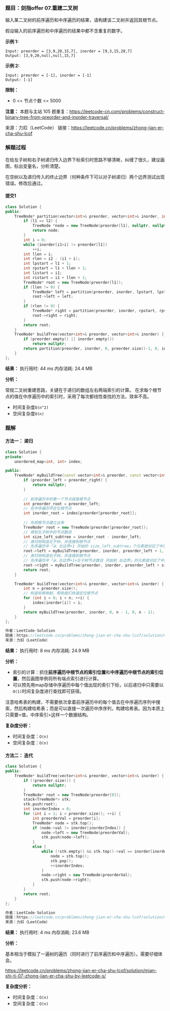 ### 题目：剑指offer 07.重建二叉树 
输入某二叉树的前序遍历和中序遍历的结果，请构建该二叉树并返回其根节点。

假设输入的前序遍历和中序遍历的结果中都不含重复的数字。

**示例 1:**
```
Input: preorder = [3,9,20,15,7], inorder = [9,3,15,20,7]
Output: [3,9,20,null,null,15,7]
```
**示例 2:**
```
Input: preorder = [-1], inorder = [-1]
Output: [-1]
```

**限制：**
- 0 <= 节点个数 <= 5000

**注意：** 本题与主站 105 题重复：https://leetcode-cn.com/problems/construct-binary-tree-from-preorder-and-inorder-traversal/

来源：力扣（LeetCode）
链接：https://leetcode.cn/problems/zhong-jian-er-cha-shu-lcof


### 解题过程

在给左子树和右子树递归传入边界下标索引时思路不够清晰，纠缠了很久，建议画图，标出变量名，分析清楚。

在空树以及递归传入的终止边界（何种条件下可以对子树递归）两个边界测试出现错误。修改后通过。

#### 提交1
```C++
class Solution {
public:
    TreeNode* partition(vector<int>& preorder, vector<int>& inorder, int l1, int l2, int i1, int i2) {
        if (l1 == l2) { 
            TreeNode *node = new TreeNode(preorder[l1], nullptr, nullptr);
            return node;
        }    
        int i = 0;
        while (inorder[i1+i] != preorder[l1])
            ++i;
        int llen = i;
        int rlen = i2 - (i1 + i);
        int lpstart = l1 + 1;
        int rpstart = l1 + llen + 1;
        int listart = i1;
        int ristart = i1 + llen + 1;
        TreeNode* root = new TreeNode(preorder[l1]);
        if (llen != 0) {
            TreeNode* left = partition(preorder, inorder, lpstart, lpstart + llen - 1, listart, listart + llen - 1);
            root->left = left;
        }
        if (rlen != 0) {
            TreeNode* right = partition(preorder, inorder, rpstart, rpstart + rlen - 1, ristart, ristart + rlen - 1);
            root->right = right;
        }
        return root;
    }
    TreeNode* buildTree(vector<int>& preorder, vector<int>& inorder) {
        if (preorder.empty() || inorder.empty())
            return nullptr;
        return partition(preorder, inorder, 0, preorder.size()-1, 0, inorder.size()-1);
    }
};
```
**结果：** 执行用时: 44 ms         内存消耗: 24.4 MB

**分析：**

常规二叉树重建思路，关键在于递归的数组左右两端索引的计算。
在求每个根节点的值在中序遍历中的索引时，采用了每次都线性查找的方法，效率不高。
- 时间复杂度`O(n^2)`
- 空间复杂度`O(n)`

### 题解

#### 方法一： 递归
```C++
class Solution {
private:
    unordered_map<int, int> index;

public:
    TreeNode* myBuildTree(const vector<int>& preorder, const vector<int>& inorder, int preorder_left, int preorder_right, int inorder_left, int inorder_right) {
        if (preorder_left > preorder_right) {
            return nullptr;
        }
        
        // 前序遍历中的第一个节点就是根节点
        int preorder_root = preorder_left;
        // 在中序遍历中定位根节点
        int inorder_root = index[preorder[preorder_root]];
        
        // 先把根节点建立出来
        TreeNode* root = new TreeNode(preorder[preorder_root]);
        // 得到左子树中的节点数目
        int size_left_subtree = inorder_root - inorder_left;
        // 递归地构造左子树，并连接到根节点
        // 先序遍历中「从 左边界+1 开始的 size_left_subtree」个元素就对应了中序遍历中「从 左边界 开始到 根节点定位-1」的元素
        root->left = myBuildTree(preorder, inorder, preorder_left + 1, preorder_left + size_left_subtree, inorder_left, inorder_root - 1);
        // 递归地构造右子树，并连接到根节点
        // 先序遍历中「从 左边界+1+左子树节点数目 开始到 右边界」的元素就对应了中序遍历中「从 根节点定位+1 到 右边界」的元素
        root->right = myBuildTree(preorder, inorder, preorder_left + size_left_subtree + 1, preorder_right, inorder_root + 1, inorder_right);
        return root;
    }

    TreeNode* buildTree(vector<int>& preorder, vector<int>& inorder) {
        int n = preorder.size();
        // 构造哈希映射，帮助我们快速定位根节点
        for (int i = 0; i < n; ++i) {
            index[inorder[i]] = i;
        }
        return myBuildTree(preorder, inorder, 0, n - 1, 0, n - 1);
    }
};

作者：LeetCode-Solution
链接：https://leetcode.cn/problems/zhong-jian-er-cha-shu-lcof/solution/mian-shi-ti-07-zhong-jian-er-cha-shu-by-leetcode-s/
来源：力扣（LeetCode）
```
**结果：** 执行用时: 8 ms            内存消耗: 24.9 MB

**分析：**

- 索引的计算：抓住**前序遍历中根节点的索引位置**和**中序遍历中根节点的索引位置**，然后画图举例将所有端点索引进行计算。
- 可以预先用map存储中序遍历中每个值出现的索引下标，以后递归中只需要以`O(1)`时间复杂度进行查找即可获得。

注意哈希表的构建，不需要依次拿着前序遍历中的每个值去在中序遍历序列中搜索，然后构建哈希表；而是可以直接一次遍历中序序列，构建哈希表。因为本质上只需要<值，中序索引>这样一个数据结构。

**复杂度分析：**
- 时间复杂度：`O(n)`
- 空间复杂度：`O(n)`


#### 方法二： 迭代
```C++
class Solution {
public:
    TreeNode* buildTree(vector<int>& preorder, vector<int>& inorder) {
        if (!preorder.size()) {
            return nullptr;
        }
        TreeNode* root = new TreeNode(preorder[0]);
        stack<TreeNode*> stk;
        stk.push(root);
        int inorderIndex = 0;
        for (int i = 1; i < preorder.size(); ++i) {
            int preorderVal = preorder[i];
            TreeNode* node = stk.top();
            if (node->val != inorder[inorderIndex]) {
                node->left = new TreeNode(preorderVal);
                stk.push(node->left);
            }
            else {
                while (!stk.empty() && stk.top()->val == inorder[inorderIndex]) {
                    node = stk.top();
                    stk.pop();
                    ++inorderIndex;
                }
                node->right = new TreeNode(preorderVal);
                stk.push(node->right);
            }
        }
        return root;
    }
};

作者：LeetCode-Solution
链接：https://leetcode.cn/problems/zhong-jian-er-cha-shu-lcof/solution/mian-shi-ti-07-zhong-jian-er-cha-shu-by-leetcode-s/
来源：力扣（LeetCode）
```
**结果：** 执行用时: 4 ms            内存消耗: 23.6 MB

**分析：**

基本相当于模拟了一遍树的遍历（同时进行了前序遍历和中序遍历）。需要仔细体会。

https://leetcode.cn/problems/zhong-jian-er-cha-shu-lcof/solution/mian-shi-ti-07-zhong-jian-er-cha-shu-by-leetcode-s/

**复杂度分析：**
- 时间复杂度：`O(n)`
- 空间复杂度：`O(n)`

